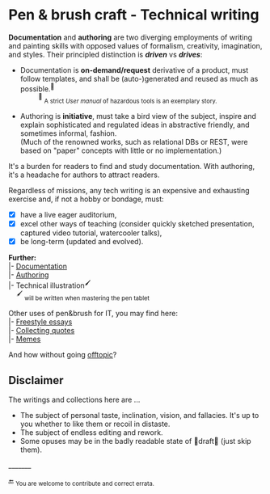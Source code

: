 # Pen & brush craft - Technical writing

__Documentation__ and __authoring__ are two diverging employments of writing and painting skills with opposed values of formalism, creativity, imagination, and styles. Their principled distinction is __*driven*__ vs __*drives*__:

* Documentation is **on-demand/request** derivative of a product, must follow templates, and shall be (auto-)generated and reused as much as possible.<sup>:raising_hand:</sup>\
&nbsp;&nbsp;&nbsp;&nbsp;&nbsp;&nbsp;&nbsp;&nbsp;&nbsp;<sup>:raising_hand:</sup> <sub>A strict _User manual_ of hazardous tools is an exemplary story.</sub>

* Authoring is **initiative**, must take a bird view of the subject, inspire and explain sophisticated and regulated ideas in abstractive friendly, and sometimes informal, fashion.\
(Much of the renowned works, such as relational DBs or REST, were based on "paper" concepts with little or no implementation.)

It's a burden for readers to find and study documentation. With authoring, it's a headache for authors to attract readers.

Regardless of missions, any tech writing is an expensive and exhausting exercise and, if not a hobby or bondage, must:

+ [x] have a live eager auditorium,
+ [x] excel other ways of teaching (consider quickly sketched presentation, captured video tutorial, watercooler talks),
+ [x] be long-term (updated and evolved).

**Further:**\
|- [Documentation](README+/tech_docu.md)\
|- [Authoring](README+/tech-authoring.md)\
|- Technical illustration<sup>🖌️</sup>\
&nbsp;&nbsp;&nbsp;&nbsp;<sup>🖌️</sup> <sub>will be written when mastering the pen tablet</sub>

Other uses of pen&brush for IT, you may find here:\
|- [Freestyle essays](README+/essays/)\
|- [Collecting quotes](README+/quotes)\
|- [Memes](README+/memes)

And how without going [offtopic](README+/offtopic)?

## Disclaimer

The writings and collections here are ...

* The subject of personal taste, inclination, vision, and fallacies. It's up to you whether to like them or recoil in distaste.
* The subject of endless editing and rework.
* Some opuses may be in the badly readable state of 🚧draft🚧 (just skip them).

\_______

:end: <sub>You are welcome to contribute and correct errata.</sub>
